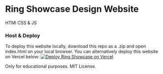 # Ring Showcase Design Website
HTMl CSS & JS

### Host & Deploy

To deploy this website locally, download this repo as a .zip and open index.html on your local browser. You can alternatively deploy this website on Vercel below:
[![Deploy Ring Showcase on Vercel](https://vercel.com/button)](https://vercel.com/new/clone?repository-url=https%3A%2F%2Fgithub.com%2FPixelVerseIT%2Fring-showcase)

Only for educational purposes. MIT License.